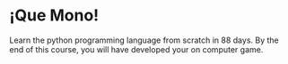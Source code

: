 ¡Que Mono!
==========

Learn the python programming language from scratch in 88 days. By the end of this course, you will have developed your on computer game.
